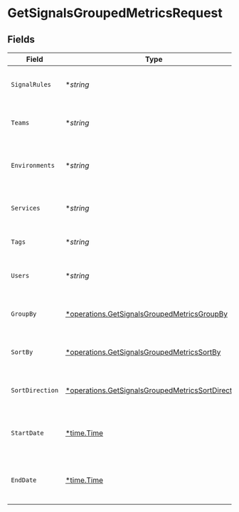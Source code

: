 # GetSignalsGroupedMetricsRequest


## Fields

| Field                                                                                                                 | Type                                                                                                                  | Required                                                                                                              | Description                                                                                                           |
| --------------------------------------------------------------------------------------------------------------------- | --------------------------------------------------------------------------------------------------------------------- | --------------------------------------------------------------------------------------------------------------------- | --------------------------------------------------------------------------------------------------------------------- |
| `SignalRules`                                                                                                         | **string*                                                                                                             | :heavy_minus_sign:                                                                                                    | A comma separated list of signal rule IDs                                                                             |
| `Teams`                                                                                                               | **string*                                                                                                             | :heavy_minus_sign:                                                                                                    | A comma separated list of team IDs                                                                                    |
| `Environments`                                                                                                        | **string*                                                                                                             | :heavy_minus_sign:                                                                                                    | A comma separated list of environment IDs                                                                             |
| `Services`                                                                                                            | **string*                                                                                                             | :heavy_minus_sign:                                                                                                    | A comma separated list of service IDs                                                                                 |
| `Tags`                                                                                                                | **string*                                                                                                             | :heavy_minus_sign:                                                                                                    | A comma separated list of tags                                                                                        |
| `Users`                                                                                                               | **string*                                                                                                             | :heavy_minus_sign:                                                                                                    | A comma separated list of user IDs                                                                                    |
| `GroupBy`                                                                                                             | [*operations.GetSignalsGroupedMetricsGroupBy](../../models/operations/getsignalsgroupedmetricsgroupby.md)             | :heavy_minus_sign:                                                                                                    | String that determines how records are grouped                                                                        |
| `SortBy`                                                                                                              | [*operations.GetSignalsGroupedMetricsSortBy](../../models/operations/getsignalsgroupedmetricssortby.md)               | :heavy_minus_sign:                                                                                                    | String that determines how records are sorted                                                                         |
| `SortDirection`                                                                                                       | [*operations.GetSignalsGroupedMetricsSortDirection](../../models/operations/getsignalsgroupedmetricssortdirection.md) | :heavy_minus_sign:                                                                                                    | String that determines how records are sorted                                                                         |
| `StartDate`                                                                                                           | [*time.Time](https://pkg.go.dev/time#Time)                                                                            | :heavy_minus_sign:                                                                                                    | The start date to return metrics from                                                                                 |
| `EndDate`                                                                                                             | [*time.Time](https://pkg.go.dev/time#Time)                                                                            | :heavy_minus_sign:                                                                                                    | The end date to return metrics from                                                                                   |